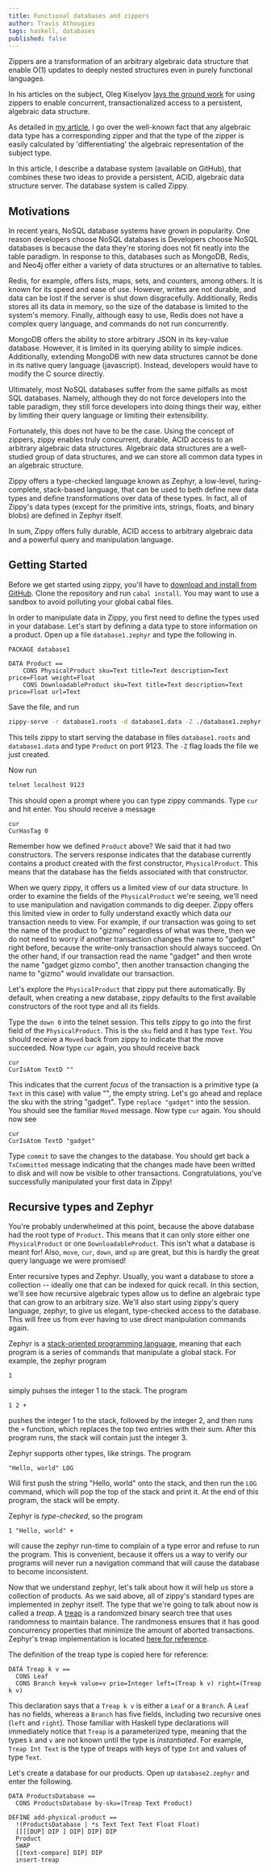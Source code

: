 ```yaml
---
title: Functional databases and zippers
author: Travis Athougies
tags: haskell, databases
published: false
---
```


Zippers are a transformation of an arbitrary algebraic data structure that enable O(1) updates to deeply nested structures even in purely functional languages.

In his articles on the subject, Oleg Kiselyov [lays the ground work](http://okmij.org/ftp/Haskell/Zipper2.lhs) for using zippers to enable concurrent, transactionalized access to a persistent, algebraic data structure.

As detailed in [my article](post:2015-01-16-zippers-derivatives-oh-what-fun), I go over the well-known fact that any algebraic data type has a corresponding zipper and that the type of the zipper is easily calculated by 'differentiating' the algebraic representation of the subject type.

In this article, I describe a database system (available on GitHub), that combines these two ideas to provide a persistent, ACID, algebraic data structure server. The database system is called Zippy.

## Motivations

In recent years, NoSQL database systems have grown in popularity. One reason developers choose NoSQL databases is Developers choose NoSQL databases is because the data they're storing does not fit neatly into the table paradigm. In response to this, databases such as MongoDB, Redis, and Neo4j offer either a variety of data structures or an alternative to tables.

Redis, for example, offers lists, maps, sets, and counters, among others. It is known for its speed and ease of use. However, writes are not durable, and data can be lost if the server is shut down disgracefully. Additionally, Redis stores all its data in memory, so the size of the database is limited to the system's memory. Finally, although easy to use, Redis does not have a complex query language, and commands do not run concurrently.

MongoDB offers the ability to store arbitrary JSON in its key-value database. However, it is limited in its querying ability to simple indices. Additionally, extending MongoDB with new data structures cannot be done in its native query language (javascript). Instead, developers would have to modify the C source directly.

Ultimately, most NoSQL databases suffer from the same pitfalls as most SQL databases. Namely, although they do not force developers into the table paradigm, they still force developers into doing things their way, either by limiting their query language or limiting their extensibility.

Fortunately, this does not have to be the case. Using the concept of zippers, zippy enables truly concurrent, durable, ACID access to an arbitrary algebraic data structures. Algebraic data structures are a well-studied group of data structures, and we can store all common data types in an algebraic structure.

Zippy offers a type-checked language known as Zephyr, a low-level, turing-complete, stack-based language, that can be used to beth define new data types and define transformations over data of these types. In fact, all of Zippy's data types (except for the primitive ints, strings, floats, and binary blobs) are defined in Zephyr itself.

In sum, Zippy offers fully durable, ACID access to arbitrary algebraic data and  a powerful query and manipulation language.

## Getting Started

Before we get started using zippy, you'll have to [download and install from GitHub](https://github.com/tathougies/zippy). Clone the repository and run `cabal install`. You may want to use a sandbox to avoid polluting your global cabal files.

In order to manipulate data in Zippy, you first need to define the types used in your database. Let's start by defining a data type to store information on a product. Open up a file `database1.zephyr` and type the following in.

```zephyr
PACKAGE database1

DATA Product ==
	CONS PhysicalProduct sku=Text title=Text description=Text price=Float weight=Float
    CONS DownloadableProduct sku=Text title=Text description=Text price=Float url=Text
```

Save the file, and run

```bash
zippy-serve -r database1.roots -d database1.data -Z ./database1.zephyr -T Product 9123
```

This tells zippy to start serving the database in files `database1.roots` and `database1.data` and type `Product` on port 9123. The `-Z` flag loads the file we just created.

Now run

```bash
telnet localhost 9123
```

This should open a prompt where you can type zippy commands. Type `cur` and hit enter. You should receive a message

```
cur
CurHasTag 0
```

Remember how we defined `Product` above? We said that it had two constructors. The servers response indicates that the database currently contains a product created with the first constructor, `PhysicalProduct`. This means that the database has the fields associated with that constructor.

When we query zippy, it offers us a limited view of our data structure. In order to examine the fields of the `PhysicalProduct` we're seeing, we'll need to use manipulation and navigation commands to dig deeper. Zippy offers this limited view in order to fully understand exactly which data our transaction needs to view. For example, if our transaction was going to set the name of the product to "gizmo" regardless of what was there, then we do not need to worry if another transaction changes the name to "gadget" right before, because the write-only transaction should always succeed. On the other hand, if our transaction read the name "gadget" and then wrote the name "gadget gizmo combo", then another transaction changing the name to "gizmo" would invalidate our transaction.

Let's explore the `PhysicalProduct` that zippy put there automatically. By default, when creating a new database, zippy defaults to the first available constructors of the root type and all its fields.

Type the `down 0` into the telnet session. This tells zippy to go into the first field of the `PhysicalProduct`. This is the `sku` field and it has type `Text`. You should receive a `Moved` back from zippy to indicate that the move succeeded. Now type `cur` again, you should receive back

```
cur
CurIsAtom TextD ""
```

This indicates that the current *focus* of the transaction is a primitive type (a `Text` in this case) with value "", the empty string. Let's go ahead and replace the sku with the string "gadget". Type `replace "gadget"` into the session. You should see the familiar `Moved` message. Now type `cur` again. You should now see

```
cur
CurIsAtom TextD "gadget"
```

Type `commit` to save the changes to the database. You should get back a `TxCommitted` message indicating that the changes made have been writted to disk and will now be visible to other transactions. Congratulations, you've successfully manipulated your first data in Zippy!

## Recursive types and Zephyr

You're probably underwhelmed at this point, because the above database had the root type of `Product`. This means that it can only store either one `PhysicalProduct` or one `DownloadableProduct`. This isn't what a database is meant for! Also, `move`, `cur`, `down`, and `up` are great, but this is hardly the great query language we were promised!

Enter recursive types and Zephyr. Usually, you want a database to store a collection -- ideally one that can be indexed for quick recall. In this section, we'll see how recursive algebraic types allow us to define an algebraic type that can grow to an arbitrary size. We'll also start using zippy's query language, zephyr, to give us elegant, type-checked access to the database. This will free us from ever having to use direct manipulation commands again.

Zephyr is a [stack-oriented programming language](https://en.wikipedia.org/wiki/Stack-oriented_programming_language), meaning that each program is a series of commands that manipulate a global stack. For example, the zephyr program

```zephyr
1
```

simply puhses the integer 1 to the stack. The program

```zephyr
1 2 +
```

pushes the integer 1 to the stack, followed by the integer 2, and then runs the `+` function, which replaces the top two entries with their sum. After this program runs, the stack will contain just the integer 3.

Zephyr supports other types, like strings. The program

```zephyr
"Hello, world" LOG
```

Will first push the string "Hello, world" onto the stack, and then run the `LOG` command, which will pop the top of the stack and print it. At the end of this program, the stack will be empty.

Zephyr is *type-checked*, so the program

```zephyr
1 "Hello, world" +
```

will cause the zephyr run-time to complain of a type error and refuse to run the program. This is convenient, because it offers us a way to verify our programs will never run a navigation command that will cause the database to become inconsistent.

Now that we understand zephyr, let's talk about how it will help us store a collection of products. As we said above, all of zippy's standard types are implemented in zephyr itself. The type that we're going to talk about now is called a *treap*. A [treap](http://en.wikipedia.org/wiki/Treap) is a randomized binary search tree that uses randomness to maintain balance. The randmoness ensures that it has good concurrency properties that minimize the amount of aborted transactions. Zephyr's treap implementation is located [here for reference](https://github.com/tathougies/zippy/blob/src/zephyr/treaps.zephyr).

The definition of the treap type is copied here for reference:

```zephyr
DATA Treap k v ==
  CONS Leaf
  CONS Branch key=k value=v prio=Integer left=(Treap k v) right=(Treap k v)
```

This declaration says that a `Treap k v` is either a `Leaf` or a `Branch`. A `Leaf` has no fields, whereas a `Branch` has five fields, including two recursive ones (`left` and `right`). Those familiar with Haskell type declarations will immediately notice that `Treap` is a parameterized type, meaning that the types `k` and `v` are not known until the type is *instantiated*. For example, `Treap Int Text` is the type of treaps with keys of type `Int` and values of type `Text`.

Let's create a database for our products. Open up `database2.zephyr` and enter the following.

```zephyr
DATA ProductsDatabase ==
  CONS ProductsDatabase by-sku=(Treap Text Product)

DEFINE add-physical-product ==
  !(ProductsDatabase | *s Text Text Text Float Float)
  [[[[DUP] DIP ] DIP] DIP] DIP
  Product
  SWAP
  [[text-compare] DIP] DIP
  insert-treap

